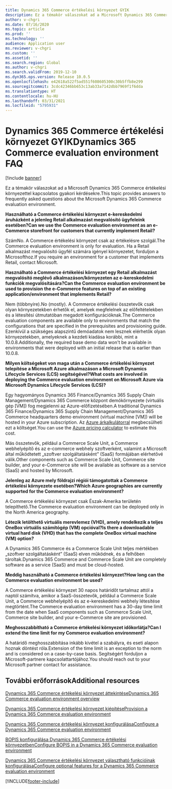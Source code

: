 ```yaml
---
title: Dynamics 365 Commerce értékelési környezet GYIK
description: Ez a témakör válaszokat ad a Microsoft Dynamics 365 Commerce értékelési környezettel kapcsolatos gyakori kérdésekre.
author: v-chgri
ms.date: 07/16/2020
ms.topic: article
ms.prod: ''
ms.technology: ''
audience: Application user
ms.reviewer: v-chgri
ms.custom: ''
ms.assetid: ''
ms.search.region: Global
ms.author: v-chgri
ms.search.validFrom: 2019-12-10
ms.dyn365.ops.version: Release 10.0.5
ms.openlocfilehash: e42618a522f5ad551f608605300c30b5ffb8e299
ms.sourcegitcommit: 3cdc42346bb653c13ab33a7142dbb7969f1f6dda
ms.translationtype: HT
ms.contentlocale: hu-HU
ms.lasthandoff: 03/31/2021
ms.locfileid: "5795931"
---
```

# <a name="dynamics-365-commerce-evaluation-environment-faq"></a><span data-ttu-id="8570e-103">Dynamics 365 Commerce értékelési környezet GYIK</span><span class="sxs-lookup"><span data-stu-id="8570e-103">Dynamics 365 Commerce evaluation environment FAQ</span></span>

[!include [banner](includes/banner.md)]

<span data-ttu-id="8570e-104">Ez a témakör válaszokat ad a Microsoft Dynamics 365 Commerce értékelési környezettel kapcsolatos gyakori kérdésekre.</span><span class="sxs-lookup"><span data-stu-id="8570e-104">This topic provides answers to frequently asked questions about the Microsoft Dynamics 365 Commerce evaluation environment.</span></span>

<span data-ttu-id="8570e-105">**Használható a Commerce értékelési környezet e-kereskedelmi áruházként a jelenleg Retail alkalmazást megvalósító ügyfeleink esetében?**</span><span class="sxs-lookup"><span data-stu-id="8570e-105">**Can we use the Commerce evaluation environment as an e-Commerce storefront for customers that currently implement Retail?**</span></span>

<span data-ttu-id="8570e-106">Szám</span><span class="sxs-lookup"><span data-stu-id="8570e-106">No.</span></span> <span data-ttu-id="8570e-107">A Commerce értékelési környezet csak az értékelésre szolgál.</span><span class="sxs-lookup"><span data-stu-id="8570e-107">The Commerce evaluation environment is only for evaluation.</span></span> <span data-ttu-id="8570e-108">Ha a Retail alkalmazást megvalósító ügyfél számára igényel környezetet, forduljon a Microsofthoz.</span><span class="sxs-lookup"><span data-stu-id="8570e-108">If you require an environment for a customer that implements Retail, contact Microsoft.</span></span>

<span data-ttu-id="8570e-109">**Használható a Commerce értékelési környezet egy Retail alkalmazást megvalósító meglévő alkalmazáson/környezeten az e-kereskedelmi funkciók megvalósítására?**</span><span class="sxs-lookup"><span data-stu-id="8570e-109">**Can the Commerce evaluation environment be used to provision the e-Commerce features on top of an existing application/environment that implements Retail?**</span></span>

<span data-ttu-id="8570e-110">Nem (többnyire).</span><span class="sxs-lookup"><span data-stu-id="8570e-110">No (mostly).</span></span> <span data-ttu-id="8570e-111">A Commerce értékelési összetevők csak olyan környezetekben érhetők el, amelyek megfelelnek az előfeltételekben és a létesítési útmutatóban megadott konfigurációknak.</span><span class="sxs-lookup"><span data-stu-id="8570e-111">The Commerce evaluation components are available only to environments that match the configurations that are specified in the prerequisites and provisioning guide.</span></span> <span data-ttu-id="8570e-112">Ezenkívül a szükséges alapszintű demóadatok nem lesznek elérhetők olyan környezetekben, amelyeknek a kezdeti kiadása korábbi, mint a 10.0.8.</span><span class="sxs-lookup"><span data-stu-id="8570e-112">Additionally, the required base demo data won't be available in environments that were deployed with an initial release that is earlier than 10.0.8.</span></span> 

<span data-ttu-id="8570e-113">**Milyen költségeket von maga után a Commerce értékelési környezet telepítése a Microsoft Azure alkalmazáson a Microsoft Dynamics Lifecycle Services (LCS) segítségével?**</span><span class="sxs-lookup"><span data-stu-id="8570e-113">**What costs are involved in deploying the Commerce evaluation environment on Microsoft Azure via Microsoft Dynamics Lifecycle Services (LCS)?**</span></span>

<span data-ttu-id="8570e-114">Egy hagyományos Dynamics 365 Finance/Dynamics 365 Supply Chain Management/Dynamics 365 Commerce központ demókörnyezete (virtuális gép \[VM\]) fog megjelenni az Azure-előfizetésében.</span><span class="sxs-lookup"><span data-stu-id="8570e-114">A traditional Dynamics 365 Finance/Dynamics 365 Supply Chain Management/Dynamics 365 Commerce headquarters demo environment (virtual machine \[VM\]) will be hosted in your Azure subscription.</span></span> <span data-ttu-id="8570e-115">Az [Azure árkalkulátorral](https://azure.microsoft.com/pricing/calculator/) megbecsülheti ezt a költséget.</span><span class="sxs-lookup"><span data-stu-id="8570e-115">You can use the [Azure pricing calculator](https://azure.microsoft.com/pricing/calculator/) to estimate this cost.</span></span>

<span data-ttu-id="8570e-116">Más összetevők, például a Commerce Scale Unit, a Commerce webhelyépítő és az e-commerce webhely szoftverként, valamint a Microsoft által működtetett „szoftver szolgáltatásként” (SaaS) formájában elérhetővé válik.</span><span class="sxs-lookup"><span data-stu-id="8570e-116">Other components such as Commerce Scale Unit, Commerce site builder, and your e-Commerce site will be available as software as a service (SaaS) and hosted by Microsoft.</span></span>

<span data-ttu-id="8570e-117">**Jelenleg az Azure mely földrajzi régiói támogatottak a Commerce értékelési környezete esetében?**</span><span class="sxs-lookup"><span data-stu-id="8570e-117">**Which Azure geographies are currently supported for the Commerce evaluation environment?**</span></span>

<span data-ttu-id="8570e-118">A Commerce értékelési környezet csak Észak-Amerika területén telepíthető.</span><span class="sxs-lookup"><span data-stu-id="8570e-118">The Commerce evaluation environment can be deployed only in the North America geography.</span></span>

<span data-ttu-id="8570e-119">**Létezik letölthető virtuális merevlemez (VHD), amely rendelkezik a teljes OneBox virtuális számítógép (VM) opcióval?**</span><span class="sxs-lookup"><span data-stu-id="8570e-119">**Is there a downloadable virtual hard disk (VHD) that has the complete OneBox virtual machine (VM) option?**</span></span>

<span data-ttu-id="8570e-120">A Dynamics 365 Commerce és a Commerce Scale Unit teljes mértékben „szoftver szolgáltatásként” (SaaS) elven működnek, és a felhőben tároltak.</span><span class="sxs-lookup"><span data-stu-id="8570e-120">Dynamics 365 Commerce and Commerce Scale Unit are completely software as a service (SaaS) and must be cloud-hosted.</span></span>

<span data-ttu-id="8570e-121">**Meddig használható a Commerce értékelési környezet?**</span><span class="sxs-lookup"><span data-stu-id="8570e-121">**How long can the Commerce evaluation environment be used?**</span></span>

<span data-ttu-id="8570e-122">A Commerce értékelési környezet 30 napos határidőt tartalmaz attól a naptól számítva, amikor a SaaS-összetevők, például a Commerce Scale Unit, a Commerce webhelyépítő és az e-kereskedelmi webhely létesítése megtörtént.</span><span class="sxs-lookup"><span data-stu-id="8570e-122">The Commerce evaluation environment has a 30-day time limit from the date when SaaS components such as Commerce Scale Unit, Commerce site builder, and your e-Commerce site are provisioned.</span></span>

<span data-ttu-id="8570e-123">**Meghosszabbítható a Commerce értékelési környezet időkorlátja?**</span><span class="sxs-lookup"><span data-stu-id="8570e-123">**Can I extend the time limit for my Commerce evaluation environment?**</span></span>

<span data-ttu-id="8570e-124">A határidő meghosszabbítása inkább kivétel a szabályra, és eseti alapon hoznak döntést róla.</span><span class="sxs-lookup"><span data-stu-id="8570e-124">Extension of the time limit is an exception to the norm and is considered on a case-by-case basis.</span></span> <span data-ttu-id="8570e-125">Segítségért forduljon a Microsoft-partnere kapcsolattartójához.</span><span class="sxs-lookup"><span data-stu-id="8570e-125">You should reach out to your Microsoft partner contact for assistance.</span></span>

## <a name="additional-resources"></a><span data-ttu-id="8570e-126">További erőforrások</span><span class="sxs-lookup"><span data-stu-id="8570e-126">Additional resources</span></span>

[<span data-ttu-id="8570e-127">Dynamics 365 Commerce értékelési környezet áttekintése</span><span class="sxs-lookup"><span data-stu-id="8570e-127">Dynamics 365 Commerce evaluation environment overview</span></span>](cpe-overview.md)

[<span data-ttu-id="8570e-128">Dynamics 365 Commerce értékelési környezet kiépítése</span><span class="sxs-lookup"><span data-stu-id="8570e-128">Provision a Dynamics 365 Commerce evaluation environment</span></span>](provisioning-guide.md)

[<span data-ttu-id="8570e-129">Dynamics 365 Commerce értékelési környezet konfigurálása</span><span class="sxs-lookup"><span data-stu-id="8570e-129">Configure a Dynamics 365 Commerce evaluation environment</span></span>](cpe-post-provisioning.md)

[<span data-ttu-id="8570e-130">BOPIS konfigurálása Dynamics 365 Commerce értékelési környezetben</span><span class="sxs-lookup"><span data-stu-id="8570e-130">Configure BOPIS in a Dynamics 365 Commerce evaluation environment</span></span>](cpe-bopis.md)

[<span data-ttu-id="8570e-131">Dynamics 365 Commerce értékelési környezet választható funkcióinak konfigurálása</span><span class="sxs-lookup"><span data-stu-id="8570e-131">Configure optional features for a Dynamics 365 Commerce evaluation environment</span></span>](cpe-optional-features.md)


[!INCLUDE[footer-include](../includes/footer-banner.md)]